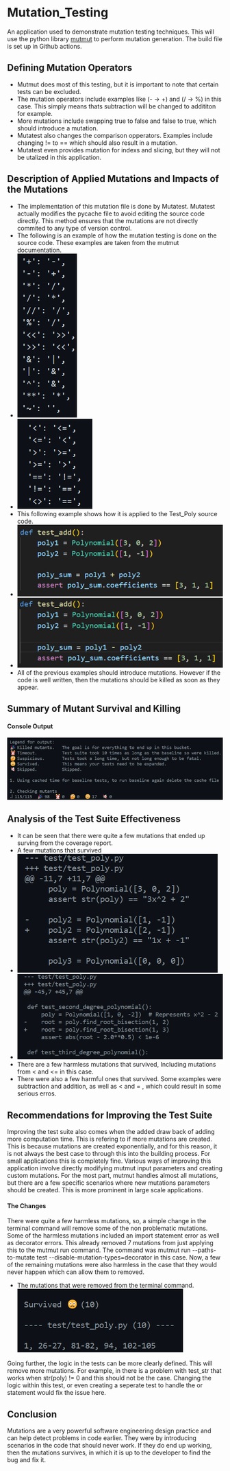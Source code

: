 # Mutation_Testing
An application used to demonstrate mutation testing techniques. This will use the python library [mutmut](https://mutmut.readthedocs.io/en/latest/index.html) to perform mutation generation. The build file is set up in 
Github actions.

## Defining Mutation Operators
- Mutmut does most of this testing, but it is important to note that certain tests can be excluded.
- The mutation operators include examples like (- -> +) and (/ -> %) in this case. This simply means thats subtraction will be changed to addititon for example. 
- More mutations include swapping true to false and false to true, which should introduce a mutation.
- Mutatest also changes the comparison opperators. Examples include changing != to == which should also result in a mutation.
- Mutatest even provides mutation for indexs and slicing, but they will not be utalized in this application.

## Description of Applied Mutations and Impacts of the Mutations
- The implementation of this mutation file is done by Mutatest. Mutatest actually modifies the pycache file to avoid editing the source code directly. This method ensures that the mutations are not directly commited to any type of version control.
- The following is an example of how the mutation testing is done on the source code. These examples are taken from the mutmut documentation.
- ![Example 1](mutation_example1.png)
- ![Example 2](mutation_example2.png)
- This following example shows how it is applied to the Test_Poly source code.
- ![Example 3](mutation_example3.png)
- ![Exmaple 4](mutation_example4.png)
- All of the previous examples should introduce mutations. However if the code is well written, then the mutations should be killed as soon as they appear.

## Summary of Mutant Survival and Killing

#### Console Output
![Console Output](mutation_example5.png)

## Analysis of the Test Suite Effectiveness
- It can be seen that there were quite a few mutations that ended up surving from the coverage report.
- A few mutations that survived
- ![Survived Mutation 1](mutation_example6.png)
- ![Survived Mutation 2](mutation_example7.png)
- There are a few harmless mutations that survived, Including mutations from < and <= in this case.
- There were also a few harmful ones that survived. Some examples were subtraction and addition,
as well as < and = , which could result in some serious erros.

## Recommendations for Improving the Test Suite
Improving the test suite also comes when the added draw back of adding more computation time. This is refering to if more mutations are created. This is because mutations are created exponentially, and for this reason, it is not always the best case to through this into the building process. For small applications this is completely fine. Various ways of improving this application involve directly modifying mutmut input parameters and creating custom mutations. For the most part, mutmut handles almost all mutations, but there are a few specific scenarios where new mutations parameters should be created. This is more prominent in large scale applications.

#### The Changes
There were quite a few harmless mutations, so, a simple change in the terminal command will remove some of the non problematic mutations. Some of the harmless mutations included an import statement error as well as decorator errors. This already removed 7 mutations from just applying this to the mutmut run command. The command was mutmut run --paths-to-mutate test --disable-mutation-types=decorator in this case. Now, a few of the remaining mutations were also harmless in the case that they would never happen which can allow them to removed.

- The mutations that were removed from the terminal command. <br>
![Removed Mutations 1](mutation_example8.png)

Going further, the logic in the tests can be more clearly defined. This will remove more mutations. For example, in there is a problem with test_str that works when str(poly) != 0 and this should not be the case. Changing the logic within this test, or even creating a seperate test to handle the or statement would fix the issue here.


## Conclusion
Mutations are a very powerful software engineering design practice and can help detect problems in code earlier. They were by introducing scenarios in the code that should never work. If they do end up working, then the mutations survives, in which it is up to the developer to find the bug and fix it.

